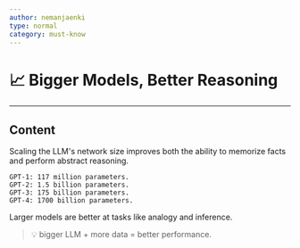 ```yaml
---
author: nemanjaenki
type: normal
category: must-know
---
```


# 📈 Bigger Models, Better Reasoning

---

## Content

Scaling the LLM's network size improves both the ability to memorize facts and perform abstract reasoning.


```
GPT-1: 117 million parameters.
GPT-2: 1.5 billion parameters.
GPT-3: 175 billion parameters.
GPT-4: 1700 billion parameters.
```

Larger models are better at tasks like analogy and inference.

> 💡 bigger LLM + more data = better performance.
